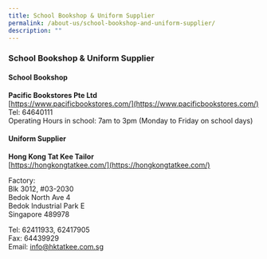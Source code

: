 ```yaml
---
title: School Bookshop & Uniform Supplier
permalink: /about-us/school-bookshop-and-uniform-supplier/
description: ""
---
```

### **School Bookshop & Uniform Supplier**
#### **School Bookshop**
**Pacific Bookstores Pte Ltd**<br>
[https://www.pacificbookstores.com/](https://www.pacificbookstores.com/)<br>
Tel: 64640111<br>
Operating Hours in school: 7am to 3pm (Monday to Friday on school days)

#### **Uniform Supplier**
**Hong Kong Tat Kee Tailor**<br>
[https://hongkongtatkee.com/](https://hongkongtatkee.com/)

Factory:<br>
Blk 3012, #03-2030<br>
Bedok North Ave 4<br>
Bedok Industrial Park E<br>
Singapore 489978

Tel: 62411933, 62417905<br>
Fax: 64439929<br>
Email: [info@hktatkee.com.sg](mailto:info@hktatkee.com.sg)